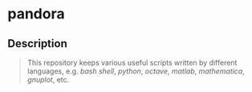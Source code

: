 # pandora

## Description
> This repository keeps various useful scripts written by different languages,
> e.g. _bash shell_, _python_, _octave_, _matlab_, _mathematica_, _gnuplot_, etc.
